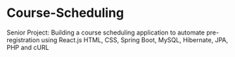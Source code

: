 # Course-Scheduling
Senior Project: Building a course scheduling application to automate pre-registration using React.js HTML, CSS, Spring Boot, MySQL, Hibernate, JPA, PHP and cURL
